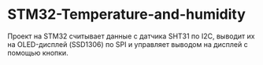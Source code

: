 # STM32-Temperature-and-humidity
Проект на STM32 считывает данные с датчика SHT31 по I2C, выводит их на OLED-дисплей (SSD1306) по SPI и управляет выводом на дисплей с помощью кнопки.
